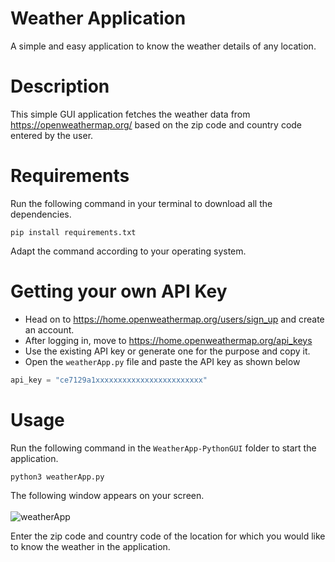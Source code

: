 # Weather Application
A simple and easy application to know the weather details of any location.

# Description
This simple GUI application fetches the weather data from https://openweathermap.org/ based on the zip code and country code entered by the user.

# Requirements
Run the following command in your terminal to download all the dependencies.
```
pip install requirements.txt
```
Adapt the command according to your operating system.

# Getting your own API Key
- Head on to https://home.openweathermap.org/users/sign_up and create an account.
- After logging in, move to https://home.openweathermap.org/api_keys
- Use the existing API key or generate one for the purpose and copy it.
- Open the `weatherApp.py` file and paste the API key as shown below
```py
api_key = "ce7129a1xxxxxxxxxxxxxxxxxxxxxxxx"
```

# Usage
Run the following command in the `WeatherApp-PythonGUI` folder to start the application.
```
python3 weatherApp.py
```

The following window appears on your screen.<br/><br/>![weatherApp](https://files.catbox.moe/ohvfy4.JPG)

Enter the zip code and country code of the location for which you would like to know the weather in the application.
